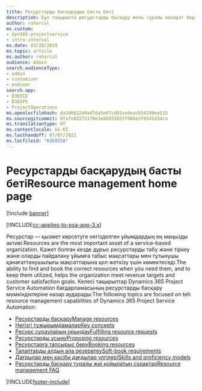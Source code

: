 ```yaml
---
title: Ресурстарды басқарудың басты беті
description: Бұл тақырыпта ресурстарды басқару жолы туралы ақпарат берілген.
author: ruhercul
ms.custom:
- dyn365-projectservice
- intro-internal
ms.date: 03/28/2019
ms.topic: article
ms.author: ruhercul
audience: Admin
search.audienceType:
- admin
- customizer
- enduser
search.app:
- D365CE
- D365PS
- ProjectOperations
ms.openlocfilehash: da3d6622d4ad7da5e67cd01ce6eacb54298ee515
ms.sourcegitcommit: 0fafe022731f0e1e8693382ff906e3f8541d34ca
ms.translationtype: HT
ms.contentlocale: kk-KZ
ms.lasthandoff: 07/07/2021
ms.locfileid: "6369158"
---
```

# <a name="resource-management-home-page"></a><span data-ttu-id="fef3a-103">Ресурстарды басқарудың басты беті</span><span class="sxs-lookup"><span data-stu-id="fef3a-103">Resource management home page</span></span>

[!include [banner](../includes/psa-now-project-operations.md)]

[!INCLUDE[cc-applies-to-psa-app-3.x](../includes/cc-applies-to-psa-app-3x.md)]

<span data-ttu-id="fef3a-104">Ресурстар — қызмет көрсетуге негізделген ұйымдардың ең маңызды активі.</span><span class="sxs-lookup"><span data-stu-id="fef3a-104">Resources are the most important asset of a service-based organization.</span></span> <span data-ttu-id="fef3a-105">Қажет болған кезде дұрыс ресурстарды табу және тіркеу және оларды пайдалану ұйымға  табыс мақсаттары мен тұтынушы қанағаттанушылығы мақсаттарына қол жеткізу үшін көмектеседі.</span><span class="sxs-lookup"><span data-stu-id="fef3a-105">The ability to find and book the correct resources when you need them, and to keep them utilized, helps the organization meet revenue targets and customer satisfaction goals.</span></span> <span data-ttu-id="fef3a-106">Келесі тақырыптар Dynamics 365 Project Service Automation бағдарламасының ресурстарды басқару мүмкіндіктеріне назар аударады:</span><span class="sxs-lookup"><span data-stu-id="fef3a-106">The following topics are focused on teh resource management capabilities of Dynamics 365 Project Service Automation:</span></span>

- [<span data-ttu-id="fef3a-107">Ресурстарды басқару</span><span class="sxs-lookup"><span data-stu-id="fef3a-107">Manage resources</span></span>](manage-resources.md)
- [<span data-ttu-id="fef3a-108">Негізгі тұжырымдамалар</span><span class="sxs-lookup"><span data-stu-id="fef3a-108">Key concepts</span></span>](reports-key-concepts.md)
- [<span data-ttu-id="fef3a-109">Ресурс сұрауларын орындау</span><span class="sxs-lookup"><span data-stu-id="fef3a-109">Fulfilling resource requests</span></span>](resource-management-fulfill-requests.md)
- [<span data-ttu-id="fef3a-110">Ресурстарды ұсыну</span><span class="sxs-lookup"><span data-stu-id="fef3a-110">Proposing resources</span></span>](resource-management-propose-resources.md)
- [<span data-ttu-id="fef3a-111">Ресурстарға тапсырыс беру</span><span class="sxs-lookup"><span data-stu-id="fef3a-111">Booking resources</span></span>](resource-management-book-resources-scheduleboard.md)
- [<span data-ttu-id="fef3a-112">Талаптарды алдын ала резервтеу</span><span class="sxs-lookup"><span data-stu-id="fef3a-112">Soft-book requirements</span></span>](resource-management-softbook-requirements.md)
- [<span data-ttu-id="fef3a-113">Дағдылар мен кәсіби дағдылар үлгілері</span><span class="sxs-lookup"><span data-stu-id="fef3a-113">Skills and proficiency models</span></span>](resource-management-skills-proficiency.md)
- [<span data-ttu-id="fef3a-114">Ресурстарды басқару туралы жиі қойылатын сұрақтар</span><span class="sxs-lookup"><span data-stu-id="fef3a-114">Resource management FAQ</span></span>](resource-management-faq.md)


[!INCLUDE[footer-include](../includes/footer-banner.md)]